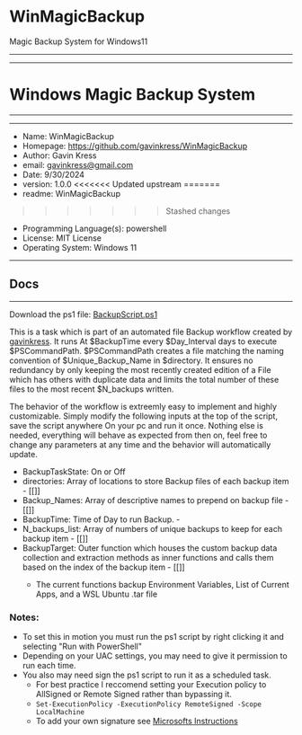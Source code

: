 
# WinMagicBackup
 Magic Backup System for Windows11

______________________________________________________
-------------------------------------------------------
# Windows Magic Backup System
______________________________________________________
-------------------------------------------------------

- Name: WinMagicBackup
- Homepage: https://github.com/gavinkress/WinMagicBackup
- Author: Gavin Kress
- email: gavinkress@gmail.com
- Date: 9/30/2024
- version: 1.0.0
<<<<<<< Updated upstream
=======
- readme: WinMagicBackup
>>>>>>> Stashed changes
- Programming Language(s): powershell 
- License: MIT License
- Operating System: Windows 11


----------------------------------------------------------------
## Docs
----------------------------------------------------------------
Download the ps1 file: [BackupScript.ps1](https://github.com/gavinkress/WinMagicBackup/BackupScript.ps1)

This is a task which is part of an automated file Backup workflow created by [gavinkress](https://github.com/gavinkress/). 
It runs At $BackupTime every $Day_Interval days to execute $PSCommandPath.
$PSCommandPath creates a file matching the naming convention of $Unique_Backup_Name in $directory.
It ensures no redundancy by only keeping the most recently created edition of a File which has others with duplicate data and limits the total number of these files to the most recent $N_backups written.

The behavior of the workflow is extreemly easy to implement and highly customizable. Simply modify the following inputs at the top of the script, save the script anywhere On your pc and run it once. Nothing else is needed, everything will behave as expected from then on, feel free to change any parameters at any time and the behavior will automatically update.

* BackupTaskState: On or Off <str>
* directories: Array of locations to store Backup files of each backup item - [<arr>[<str>]]
* Backup_Names: Array of descriptive names to prepend on backup file - [<arr>[<str>]]
* BackupTime: Time of Day to run Backup. - <str>
* N_backups_list: Array of numbers of unique backups to keep for each backup item - [<arr>[<int>]]
* BackupTarget: Outer function which houses the custom backup data collection and extraction methods as inner functions and calls them based on the index of the backup item - [<func>[<func>]]
  * The current functions backup Environment Variables, List of Current Apps, and a WSL Ubuntu .tar file

### Notes:  
* To set this in motion you must run the ps1 script by right clicking it and selecting "Run with PowerShell"
* Depending on your UAC settings, you may need to give it permission to run each time.
* You also may need sign the ps1 script to run it as a scheduled task.
  * For best practice I reccomend setting your Execution policy to AllSigned or Remote Signed rather than bypassing it.
  * `Set-ExecutionPolicy -ExecutionPolicy RemoteSigned -Scope LocalMachine`
  * To add your own signature see [Microsofts Instructions](https://learn.microsoft.com/en-us/powershell/module/microsoft.powershell.core/about/about_signing?view=powershell-7.4)

